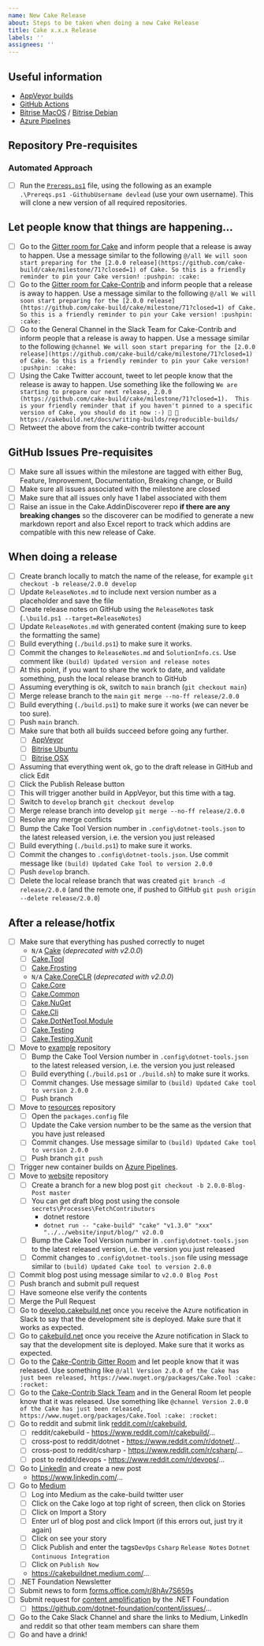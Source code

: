 ```yaml
---
name: New Cake Release
about: Steps to be taken when doing a new Cake Release
title: Cake x.x.x Release
labels: ''
assignees: ''
---
```


## Useful information

* [AppVeyor builds](https://ci.appveyor.com/project/cakebuild/cake)
* [GitHub Actions](https://github.com/cake-build/cake/actions)
* [Bitrise MacOS](https://app.bitrise.io/app/42eaef77e8db4a5c) / [Bitrise Debian](https://app.bitrise.io/app/ea0c6b3c61eb1e79)
* [Azure Pipelines](https://dev.azure.com/cake-build/Cake/_build)

## Repository Pre-requisites

### Automated Approach
- [ ] Run the [`Prereqs.ps1`](https://github.com/cake-build/processes/blob/master/cake/Prereqs.ps1) file, using the following as an example `.\Prereqs.ps1 -GithubUsername devlead` (use your own username). This will clone a new version of all required repositories.

## Let people know that things are happening...

- [ ] Go to the [Gitter room for Cake](https://gitter.im/cake-build/cake) and inform people that a release is away to happen. Use a message similar to the following `@/all We will soon start preparing for the [2.0.0 release](https://github.com/cake-build/cake/milestone/71?closed=1) of Cake. So this is a friendly reminder to pin your Cake version! :pushpin: :cake:`
- [ ] Go to the [Gitter room for Cake-Contrib](https://gitter.im/cake-contrib/Lobby) and inform people that a release is away to happen. Use a message similar to the following `@/all We will soon start preparing for the [2.0.0 release](https://github.com/cake-build/cake/milestone/71?closed=1) of Cake. So this is a friendly reminder to pin your Cake version! :pushpin: :cake:`
- [ ] Go to the General Channel in the Slack Team for Cake-Contrib and inform people that a release is away to happen. Use a message similar to the following `@channel We will soon start preparing for the [2.0.0 release](https://github.com/cake-build/cake/milestone/71?closed=1) of Cake. So this is a friendly reminder to pin your Cake version! :pushpin: :cake:`
- [ ] Using the Cake Twitter account, tweet to let people know that the release is away to happen. Use something like the following `We are starting to prepare our next release, 2.0.0 (https://github.com/cake-build/cake/milestone/71?closed=1).  This is your friendly reminder that if you haven't pinned to a specific version of Cake, you should do it now :-) 📌 🍰 https://cakebuild.net/docs/writing-builds/reproducible-builds/`
- [ ] Retweet the above from the cake-contrib twitter account

## GitHub Issues Pre-requisites

- [ ] Make sure all issues within the milestone are tagged with either Bug, Feature, Improvement, Documentation, Breaking change, or Build
- [ ] Make sure all issues associated with the milestone are closed
- [ ] Make sure that all issues only have 1 label associated with them
- [ ] Raise an issue in the Cake.AddinDiscoverer repo **if there are any breaking changes** so the discoverer can be modified to generate a new markdown report and also Excel report to track which addins are compatible with this new release of Cake.

## When doing a release

- [ ] Create branch locally to match the name of the release, for example `git checkout -b release/2.0.0 develop`
- [ ] Update `ReleaseNotes.md` to include next version number as a placeholder and save the file
- [ ] Create release notes on GitHub using the `ReleaseNotes` task (`.\build.ps1 --target=ReleaseNotes`)
- [ ] Update `ReleaseNotes.md` with generated content (making sure to keep the formatting the same)
- [ ] Build everything (`./build.ps1`) to make sure it works.
- [ ] Commit the changes to `ReleaseNotes.md` and `SolutionInfo.cs`. Use comment like `(build) Updated version and release notes`
- [ ] At this point, if you want to share the work to date, and validate something, push the local release branch to GitHub
- [ ] Assuming everything is ok, switch to `main` branch (`git checkout main`)
- [ ] Merge release branch to the `main` `git merge --no-ff release/2.0.0`
- [ ] Build everything (`./build.ps1`) to make sure it works (we can never be too sure).
- [ ] Push `main` branch.
- [ ] Make sure that both all builds succeed before going any further.
    - [ ] [AppVeyor](https://ci.appveyor.com/project/cakebuild/cake)
    - [ ] [Bitrise Ubuntu](https://app.bitrise.io/app/ea0c6b3c61eb1e79#/builds)
    - [ ] [Bitrise OSX](https://app.bitrise.io/app/42eaef77e8db4a5c#/builds)
- [ ] Assuming that everything went ok, go to the draft release in GitHub and click Edit
- [ ] Click the Publish Release button
- [ ] This will trigger another build in AppVeyor, but this time with a tag.
- [ ] Switch to `develop` branch `git checkout develop`
- [ ] Merge release branch into develop `git merge --no-ff release/2.0.0`
- [ ] Resolve any merge conflicts
- [ ] Bump the Cake Tool Version number in `.config\dotnet-tools.json` to the latest released version, i.e. the version you just released
- [ ] Build everything (`./build.ps1`) to make sure it works.
- [ ] Commit the changes to `.config\dotnet-tools.json`. Use commit message like `(build) Updated Cake Tool to version 2.0.0`
- [ ] Push `develop` branch.
- [ ] Delete the local release branch that was created `git branch -d release/2.0.0` (and the remote one, if pushed to GitHub `git push origin --delete release/2.0.0`)

## After a release/hotfix

- [ ] Make sure that everything has pushed correctly to nuget
  - `N/A` [Cake](https://www.nuget.org/packages/Cake/) (_deprecated with v2.0.0_)
  - [ ] [Cake.Tool](https://www.nuget.org/packages/Cake.Tool/)
  - [ ] [Cake.Frosting](https://www.nuget.org/packages/Cake.CoreCLR/)
  - `N/A` [Cake.CoreCLR](https://www.nuget.org/packages/Cake.CoreCLR/) (_deprecated with v2.0.0_)
  - [ ] [Cake.Core](https://www.nuget.org/packages/Cake.Core/)
  - [ ] [Cake.Common](https://www.nuget.org/packages/Cake.Common/)
  - [ ] [Cake.NuGet](https://www.nuget.org/packages/Cake.NuGet/)
  - [ ] [Cake.Cli](https://www.nuget.org/packages/Cake.Cli/)
  - [ ] [Cake.DotNetTool.Module](https://www.nuget.org/packages/Cake.DotNetTool.Module/)
  - [ ] [Cake.Testing](https://www.nuget.org/packages/Cake.Testing/)
  - [ ] [Cake.Testing.Xunit](https://www.nuget.org/packages/Cake.Testing.Xunit/)
- [ ] Move to [example](https://github.com/cake-build/example) repository
  - [ ] Bump the Cake Tool Version number in `.config\dotnet-tools.json` to the latest released version, i.e. the version you just released
  - [ ] Build everything (`./build.ps1` or `./build.sh`) to make sure it works.
  - [ ] Commit changes. Use message similar to `(build) Updated Cake tool to version 2.0.0`
  - [ ] Push branch
- [ ] Move to [resources](https://github.com/cake-build/resources) repository
  - [ ] Open the `packages.config` file
  - [ ] Update the Cake version number to be the same as the version that you have just released
  - [ ] Commit changes. Use message similar to `(build) Updated Cake tool to version 2.0.0`
  - [ ] Push branch `git push`
- [ ] Trigger new container builds on [Azure Pipelines](https://dev.azure.com/cake-build/Cake/_build?definitionId=9).
- [ ] Move to [website](https://github.com/cake-build/website) repository
  - [ ] Create a branch for a new blog post `git checkout -b 2.0.0-Blog-Post master`
  - [ ] You can get draft blog post using the console `secrets\Processes\FetchContributors`
    - dotnet restore
    - `dotnet run -- "cake-build" "cake" "v1.3.0" "xxx" "../../website/input/blog/" v2.0.0`
  - [ ] Bump the Cake Tool Version number in `.config\dotnet-tools.json` to the latest released version, i.e. the version you just released
  - [ ] Commit changes to `.config\dotnet-tools.json` file using message similar to `(build) Updated Cake tool to version 2.0.0`
- [ ] Commit blog post using message similar to `v2.0.0 Blog Post`
- [ ] Push branch and submit pull request
- [ ] Have someone else verify the contents
- [ ] Merge the Pull Request
- [ ] Go to [develop.cakebuild.net](https://develop.cakebuild.net) once you receive the Azure notification in Slack to say that the development site is deployed.  Make sure that it works as expected.
- [ ] Go to [cakebuild.net](https://cakebuild.net) once you receive the Azure notification in Slack to say that the development site is deployed.  Make sure that it works as expected.
- [ ] Go to the [Cake-Contrib Gitter Room](https://gitter.im/cake-contrib/Lobby) and let people know that it was released.  Use something like `@/all Version 2.0.0 of the Cake has just been released, https://www.nuget.org/packages/Cake.Tool :cake: :rocket:`
- [ ] Go to the [Cake-Contrib Slack Team](https://cake-contrib.slack.com) and in the General Room let people know that it was released.  Use something like `@channel Version 2.0.0 of the Cake has just been released, https://www.nuget.org/packages/Cake.Tool :cake: :rocket: `
- [ ] Go to reddit and submit link [reddit.com/r/cakebuild](https://www.reddit.com/r/cakebuild),
  - [ ] reddit/cakebuild - https://www.reddit.com/r/cakebuild/...
  - [ ] cross-post to reddit/dotnet - https://www.reddit.com/r/dotnet/...
  - [ ] cross-post to reddit/csharp - https://www.reddit.com/r/csharp/...
  - [ ] post to reddit/devops - https://www.reddit.com/r/devops/...
- [ ] Go to [LinkedIn](https://www.linkedin.com/company/17902391/) and create a new post
  - https://www.linkedin.com/...
- [ ] Go to [Medium](https://medium.com/@cakebuildnet)
  - [ ] Log into Medium as the cake-build twitter user
  - [ ] Click on the Cake logo at top right of screen, then click on Stories
  - [ ] Click on Import a Story
  - [ ] Enter url of blog post and click Import (if this errors out, just try it again)
  - [ ] Click on see your story
  - [ ] Click Publish and enter the tags`DevOps` `Csharp` `Release Notes` `Dotnet` `Continuous Integration`
  - [ ] Click on `Publish Now`
  - https://cakebuildnet.medium.com/...
- [ ] .NET Foundation Newsletter
- [ ] Submit news to form [forms.office.com/r/8hAv7S659s](https://forms.office.com/r/8hAv7S659s)
- [ ] Submit request for [content amplification](https://github.com/dotnet-foundation/content) by the .NET Foundation
  - [ ] https://github.com/dotnet-foundation/content/issues/...
- [ ] Go to the Cake Slack Channel and share the links to Medium, LinkedIn and reddit so that other team members can share them
- [ ] Go and have a drink!
